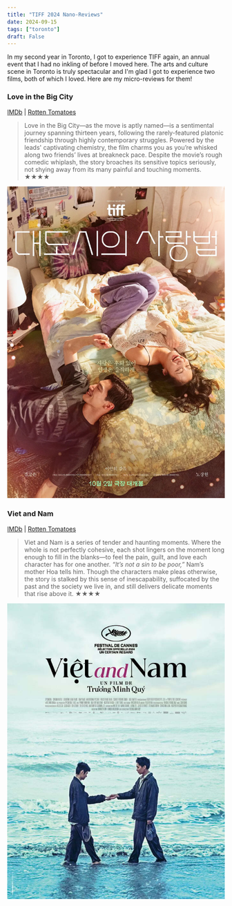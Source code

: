 ```yaml
---
title: "TIFF 2024 Nano-Reviews"
date: 2024-09-15
tags: ["toronto"]
draft: False
---
```


In my second year in Toronto, I got to experience TIFF again, an annual event that I had no inkling of before I moved here. The arts and culture scene in Toronto is truly spectacular and I'm glad I got to experience two films, both of which I loved. Here are my micro-reviews for them!

### Love in the Big City

[IMDb](https://www.imdb.com/title/tt33022813/) | [Rotten Tomatoes](https://www.rottentomatoes.com/m/love_in_the_big_city_2024)

> Love in the Big City—as the move is aptly named—is a sentimental journey spanning thirteen years, following the rarely-featured platonic friendship through highly contemporary struggles. Powered by the leads' captivating chemistry,  the film charms you as you’re whisked along two friends’ lives at breakneck pace. Despite the movie’s rough comedic whiplash, the story broaches its sensitive topics seriously, not shying away from its many painful and touching moments. ★★★★

![Love in the Big City](/images/tiff-2024-libc.jpg "Love in the Big City. Source: IMDb")

### Viet and Nam

[IMDb](https://www.imdb.com/title/tt32086052/) | [Rotten Tomatoes](https://www.rottentomatoes.com/m/viet_and_nam)

> Viet and Nam is a series of tender and haunting moments. Where the whole is not perfectly cohesive, each shot lingers on the moment long enough to fill in the blanks—to feel the pain, guilt, and love each character has for one another. *“It’s not a sin to be poor,”* Nam’s mother Hoa tells him. Though the characters make pleas otherwise, the story is stalked by this sense of inescapability, suffocated by the past and the society we live in, and still delivers delicate moments that rise above it.  ★★★★

![Viet and Nam](/images/tiff-2024-vn.jpg "Viet and Nam. Source: IMDb")
